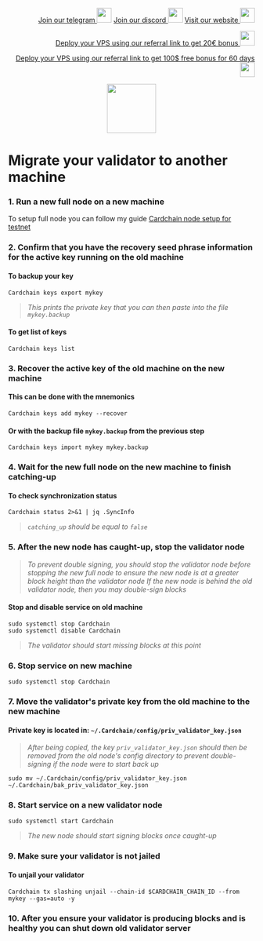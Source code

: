 <p style="font-size:14px" align="right">
<a href="https://t.me/kjnotes" target="_blank">Join our telegram <img src="https://user-images.githubusercontent.com/50621007/183283867-56b4d69f-bc6e-4939-b00a-72aa019d1aea.png" width="30"/></a>
<a href="https://discord.gg/fRVzvPBh" target="_blank">Join our discord <img src="https://user-images.githubusercontent.com/50621007/176236430-53b0f4de-41ff-41f7-92a1-4233890a90c8.png" width="30"/></a>
<a href="https://kjnodes.com/" target="_blank">Visit our website <img src="https://user-images.githubusercontent.com/50621007/168689709-7e537ca6-b6b8-4adc-9bd0-186ea4ea4aed.png" width="30"/></a>
</p>

<p style="font-size:14px" align="right">
<a href="https://hetzner.cloud/?ref=y8pQKS2nNy7i" target="_blank">Deploy your VPS using our referral link to get 20€ bonus <img src="https://user-images.githubusercontent.com/50621007/174612278-11716b2a-d662-487e-8085-3686278dd869.png" width="30"/></a>
</p>
<p style="font-size:14px" align="right">
<a href="https://m.do.co/c/17b61545ca3a" target="_blank">Deploy your VPS using our referral link to get 100$ free bonus for 60 days <img src="https://user-images.githubusercontent.com/50621007/183284313-adf81164-6db4-4284-9ea0-bcb841936350.png" width="30"/></a>
</p>

<p align="center">
  <img height="100" height="auto" src="https://user-images.githubusercontent.com/50621007/178371956-ec2a172b-0fe8-4e13-b3a9-0d6cdc6fcd48.png">
</p>

# Migrate your validator to another machine

### 1. Run a new full node on a new machine
To setup full node you can follow my guide [Cardchain node setup for testnet](https://github.com/kj89/testnet_manuals/blob/main/cardchain/README.md)

### 2. Confirm that you have the recovery seed phrase information for the active key running on the old machine

#### To backup your key
```
Cardchain keys export mykey
```
> _This prints the private key that you can then paste into the file `mykey.backup`_

#### To get list of keys
```
Cardchain keys list
```

### 3. Recover the active key of the old machine on the new machine

#### This can be done with the mnemonics
```
Cardchain keys add mykey --recover
```

#### Or with the backup file `mykey.backup` from the previous step
```
Cardchain keys import mykey mykey.backup
```

### 4. Wait for the new full node on the new machine to finish catching-up

#### To check synchronization status
```
Cardchain status 2>&1 | jq .SyncInfo
```
> _`catching_up` should be equal to `false`_

### 5. After the new node has caught-up, stop the validator node

> _To prevent double signing, you should stop the validator node before stopping the new full node to ensure the new node is at a greater block height than the validator node_
> _If the new node is behind the old validator node, then you may double-sign blocks_

#### Stop and disable service on old machine
```
sudo systemctl stop Cardchain
sudo systemctl disable Cardchain
```
> _The validator should start missing blocks at this point_

### 6. Stop service on new machine
```
sudo systemctl stop Cardchain
```

### 7. Move the validator's private key from the old machine to the new machine
#### Private key is located in: `~/.Cardchain/config/priv_validator_key.json`

> _After being copied, the key `priv_validator_key.json` should then be removed from the old node's config directory to prevent double-signing if the node were to start back up_
```
sudo mv ~/.Cardchain/config/priv_validator_key.json ~/.Cardchain/bak_priv_validator_key.json
```

### 8. Start service on a new validator node
```
sudo systemctl start Cardchain
```
> _The new node should start signing blocks once caught-up_

### 9. Make sure your validator is not jailed
#### To unjail your validator
```
Cardchain tx slashing unjail --chain-id $CARDCHAIN_CHAIN_ID --from mykey --gas=auto -y
```

### 10. After you ensure your validator is producing blocks and is healthy you can shut down old validator server
